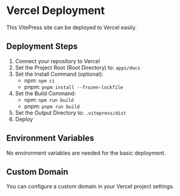 # Vercel Deployment

This VitePress site can be deployed to Vercel easily.

## Deployment Steps

1. Connect your repository to Vercel
2. Set the Project Root (Root Directory) to: `apps/docs`
3. Set the Install Command (optional):
   - npm: `npm ci`
   - pnpm: `pnpm install --frozen-lockfile`
4. Set the Build Command:
   - npm: `npm run build`
   - pnpm: `pnpm run build`
5. Set the Output Directory to: `.vitepress/dist`
6. Deploy

## Environment Variables

No environment variables are needed for the basic deployment.

## Custom Domain

You can configure a custom domain in your Vercel project settings.
